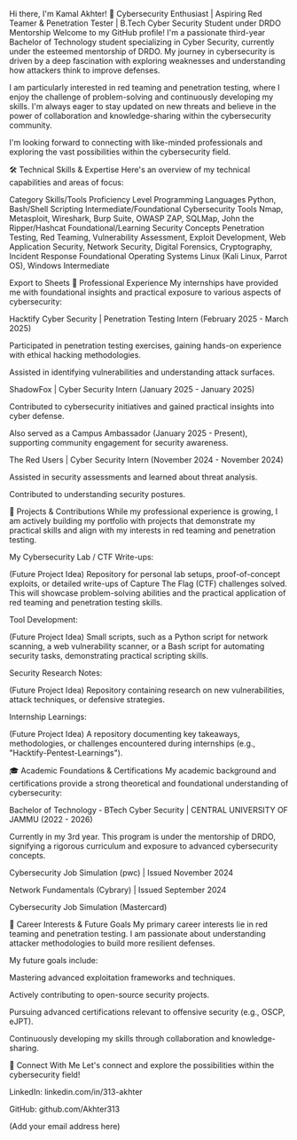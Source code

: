 Hi there, I'm Kamal Akhter! 👋
Cybersecurity Enthusiast | Aspiring Red Teamer & Penetration Tester | B.Tech Cyber Security Student under DRDO Mentorship
Welcome to my GitHub profile! I'm a passionate third-year Bachelor of Technology student specializing in Cyber Security, currently under the esteemed mentorship of DRDO. My journey in cybersecurity is driven by a deep fascination with exploring weaknesses and understanding how attackers think to improve defenses.

I am particularly interested in red teaming and penetration testing, where I enjoy the challenge of problem-solving and continuously developing my skills. I'm always eager to stay updated on new threats and believe in the power of collaboration and knowledge-sharing within the cybersecurity community.

I'm looking forward to connecting with like-minded professionals and exploring the vast possibilities within the cybersecurity field.

🛠️ Technical Skills & Expertise
Here's an overview of my technical capabilities and areas of focus:

Category	Skills/Tools	Proficiency Level
Programming Languages	Python, Bash/Shell Scripting	Intermediate/Foundational
Cybersecurity Tools	Nmap, Metasploit, Wireshark, Burp Suite, OWASP ZAP, SQLMap, John the Ripper/Hashcat	Foundational/Learning
Security Concepts	Penetration Testing, Red Teaming, Vulnerability Assessment, Exploit Development, Web Application Security, Network Security, Digital Forensics, Cryptography, Incident Response	Foundational
Operating Systems	Linux (Kali Linux, Parrot OS), Windows	Intermediate

Export to Sheets
💼 Professional Experience
My internships have provided me with foundational insights and practical exposure to various aspects of cybersecurity:

Hacktify Cyber Security | Penetration Testing Intern (February 2025 - March 2025) 

Participated in penetration testing exercises, gaining hands-on experience with ethical hacking methodologies.

Assisted in identifying vulnerabilities and understanding attack surfaces.

ShadowFox | Cyber Security Intern (January 2025 - January 2025) 

Contributed to cybersecurity initiatives and gained practical insights into cyber defense.

Also served as a Campus Ambassador (January 2025 - Present), supporting community engagement for security awareness.

The Red Users | Cyber Security Intern (November 2024 - November 2024) 

Assisted in security assessments and learned about threat analysis.

Contributed to understanding security postures.

🚀 Projects & Contributions
While my professional experience is growing, I am actively building my portfolio with projects that demonstrate my practical skills and align with my interests in red teaming and penetration testing.

My Cybersecurity Lab / CTF Write-ups:

(Future Project Idea) Repository for personal lab setups, proof-of-concept exploits, or detailed write-ups of Capture The Flag (CTF) challenges solved. This will showcase problem-solving abilities and the practical application of red teaming and penetration testing skills.

Tool Development:

(Future Project Idea) Small scripts, such as a Python script for network scanning, a web vulnerability scanner, or a Bash script for automating security tasks, demonstrating practical scripting skills.

Security Research Notes:

(Future Project Idea) Repository containing research on new vulnerabilities, attack techniques, or defensive strategies.

Internship Learnings:

(Future Project Idea) A repository documenting key takeaways, methodologies, or challenges encountered during internships (e.g., "Hacktify-Pentest-Learnings").

🎓 Academic Foundations & Certifications
My academic background and certifications provide a strong theoretical and foundational understanding of cybersecurity:

Bachelor of Technology - BTech Cyber Security | CENTRAL UNIVERSITY OF JAMMU (2022 - 2026) 

Currently in my 3rd year. This program is under the mentorship of DRDO, signifying a rigorous curriculum and exposure to advanced cybersecurity concepts.

Cybersecurity Job Simulation (pwc) | Issued November 2024 

Network Fundamentals (Cybrary) | Issued September 2024 

Cybersecurity Job Simulation (Mastercard) 

🎯 Career Interests & Future Goals
My primary career interests lie in red teaming and penetration testing. I am passionate about understanding attacker methodologies to build more resilient defenses.

My future goals include:

Mastering advanced exploitation frameworks and techniques.

Actively contributing to open-source security projects.

Pursuing advanced certifications relevant to offensive security (e.g., OSCP, eJPT).

Continuously developing my skills through collaboration and knowledge-sharing.

📧 Connect With Me
Let's connect and explore the possibilities within the cybersecurity field!

LinkedIn: linkedin.com/in/313-akhter 

GitHub: github.com/Akhter313

(Add your email address here)
